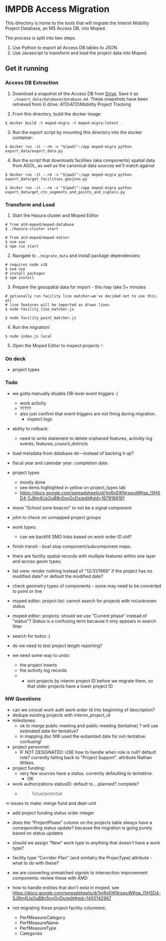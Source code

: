 # IMPDB Access Migration

This directory is home to the tools that will migrate the Interim Mobility Project Database, an MS Access DB, into Moped.

The process is split into two steps.

1. Use Python to export all Access DB tables to JSON.
2. Use Javascript to transform and load the project data into Moped.

## Get it running

### Access DB Extraction

1. Download a snapshot of the Access DB from [Drive](https://drive.google.com/drive/u/2/folders/1-pNBTdfPBxJm8VpYjxpZwA8ziCLMZdRx). Save it as `./export_data/database/database.md`. These snapshots have been retrieved from G drive: ATD\ATD\Mobility Project Tracking

2. From this directory, build the docker image:

```shell
$ docker build -t moped-migra -t moped-migra:latest .
```

3. Run the export script by mounting this directory into the docker container:

```shell
$ docker run -it --rm -v "$(pwd)":/app moped-migra python export_data/export_data.py
```

4. Run the script that downloads facilities (aka components) spatial data from AGOL, as well as the canonical data sources we'll match against

```shell
$ docker run -it --rm -v "$(pwd)":/app moped-migra python export_data/get_facilities_geojson.py

$ docker run -it --rm -v "$(pwd)":/app moped-migra python export_data/get_ctn_segments_and_points_and_signals.py
```

### Transform and Load

1. Start the Hasura cluster and Moped Editor

```shell
# from atd-moped/moped-database
$ ./hasura-cluster start

# from atd-moped/moped-editor
$ nvm use
$ npm run start
```

2. Navigate to `./migrate_data` and install package dependencies:

```shell
# requires node v18
$ nvm use
# install packages
$ npm install
```

3. Prepare the geospatial data for import - this may take 5+ minutes

```shell
# optionally run facility line matcher—we've decided not to use this. all
# line features will be imported as drawn lines
$ node facility_line_matcher.js 

$ node facility_point_matcher.js
```

4. Run the migration!

```shell
$ node index.js local
```

5. Open the Moped Editor to inspect projects ✨


### On deck

- project types


### Todo
- we gotta manually disable DB-level event triggers :/
  - work activity
  - ?????
  - also just confirm that event triggers are not firing during migration.
    - inspect logs
- ability to rollback:
  - need to write statement to delete orphaned features, activitiy log events, features_council_districts

- load metadata from database dir—instead of backing it up?
- fiscal year and calendar year: completion date:
- project types
  - mostly done
  - see items highlighted in yellow on project_types tab
  - https://docs.google.com/spreadsheets/d/1mRvElKNrswuWKga_I1iHSD4-5J9m4UsOuB8n5oyGvDs/edit#gid=1679186191
- move "School zone beacon" to not be a signal component
- john to check on unmapped project groups
- work types:
  - can we backfill SMO links based on work order ID old?
- finish transit - bust stop component/subcomponent maps.
- there are facility spatial records with multiple features within one layer and across geom types.
- list view: render nothing instead of "12/31/1969" if the project has no modified date? or default the modified date?
- check geometry types of components - some may need to be converted to point or line
- moped editor: project list: cannot search for projects with no/unknown status
- moped editor: projects: should we use "Current phase" instead of "status"? Status is a confusing term because it only appears in search filter
- search for todos :)
- do we need to test project length reporting?
- we need some way to undo:
  - the project inserts
  - the activity log records
  - - sort projects by interim project ID before we migrate them, so that older projects have a lower project ID


### NW Questions
- can we concat work auth work order Id into beginning of description?
- dedupe existing projects with interim_project_id
- milestones:
  - ok to merge public meeting and public meeting (tentative) ? will use estimated date for tentative? 
  - in mapping doc NW used the estiamted date for not-tentative. confusing!
- project personnel:
  - IF NOT DESIGNATED: USE how to handle when role is null? default role? currently falling back to "Project Support". attribute Nathan Wilkes.
- project funding:
  - very few sources have a status. currently defaulting to tentatitve.
    - OK
- work authorizations statusID: default to....planned? complete?
  - > futue/potential


-> issues to make: merge fund and dept-unit
- add project funding status order integer
- does the "ProjectPhase" column on the projects table always have a corresponding status update? because the migration is going purely based on status updates
- should we assign "New" work type to anything that doesn't have a work type?
- facility type "Corridor Plan" (and similalry the ProjecType) attribute - what to do with these? 
- we are converting unmatched signals to intersection improvement components: review these with AMD
- how to handle entities that don't exist in moped. see https://docs.google.com/spreadsheets/d/1mRvElKNrswuWKga_I1iHSD4-5J9m4UsOuB8n5oyGvDs/edit#gid=1400142967

- not migrating these project facility colummns:
  - PerfMeasureCategory
  - PerfMeasureName
  - PerfMeasureType
  - Categories

